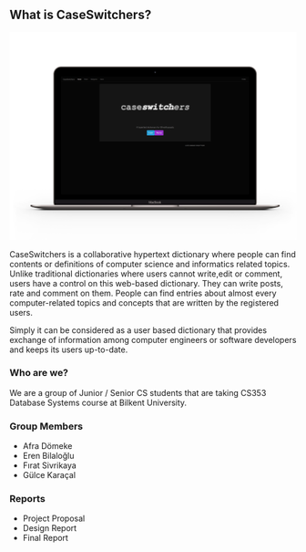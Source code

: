## What is CaseSwitchers?

<p align="center">
<img src="https://github.com/DjCedrics/CaseSwitchers/blob/master/caseswitchersmacb.png?raw=true">
</p>

CaseSwitchers is a collaborative hypertext dictionary where people can find contents or definitions of  computer science and informatics related topics. Unlike traditional dictionaries where users cannot write,edit or comment, users have a control on this web-based dictionary. They can write posts, rate and comment on them. People can find entries about almost every computer-related topics and concepts that are written by the registered users. 

Simply it can be considered as a user based dictionary that provides exchange of information among computer engineers or software developers and keeps its users up-to-date.



### Who are we?

We are a group of Junior / Senior CS students that are taking CS353 Database Systems course at Bilkent University.


### Group Members
* Afra Dömeke
* Eren Bilaloğlu
* Fırat Sivrikaya
* Gülce Karaçal

### Reports
* Project Proposal
* Design Report
* Final Report 
